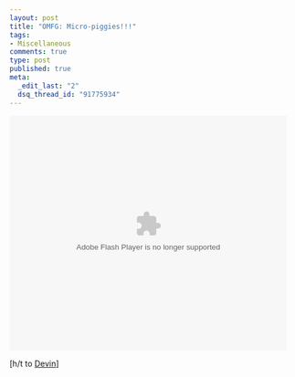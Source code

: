 ```yaml
--- 
layout: post
title: "OMFG: Micro-piggies!!!"
tags: 
- Miscellaneous
comments: true
type: post
published: true
meta: 
  _edit_last: "2"
  dsq_thread_id: "91775934"
---
```

<object id="flashObj" width="486" height="412" classid="clsid:D27CDB6E-AE6D-11cf-96B8-444553540000" codebase="http://download.macromedia.com/pub/shockwave/cabs/flash/swflash.cab#version=9,0,47,0"><param name="movie" value="http://c.brightcove.com/services/viewer/federated_f9/25500650001?isVid=1&publisherID=1138077173" /><param name="bgcolor" value="#FFFFFF" /><param name="flashVars" value="videoId=43920348001&playerID=25500650001&domain=embed&" /><param name="base" value="http://admin.brightcove.com" /><param name="seamlesstabbing" value="false" /><param name="allowFullScreen" value="true" /><param name="swLiveConnect" value="true" /><param name="allowScriptAccess" value="always" /><embed src="http://c.brightcove.com/services/viewer/federated_f9/25500650001?isVid=1&publisherID=1138077173" bgcolor="#FFFFFF" flashVars="videoId=43920348001&playerID=25500650001&domain=embed&" base="http://admin.brightcove.com" name="flashObj" width="486" height="412" seamlesstabbing="false" type="application/x-shockwave-flash" allowFullScreen="true" swLiveConnect="true" allowScriptAccess="always" pluginspage="http://www.macromedia.com/shockwave/download/index.cgi?P1_Prod_Version=ShockwaveFlash"></embed></object>

[h/t to <a href="http://coldewey.tumblr.com/post/206985085/micro-pigs-micro-pigs">Devin</a>] 
